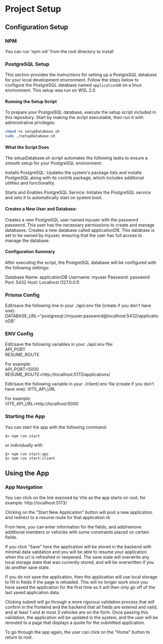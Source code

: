 # Project Setup

## Configuration Setup

### NPM

You can run 'npm init' from the root directory to install

### PostgreSQL Setup

This section provides the instructions for setting up a PostgreSQL database for your local
development environment. Follow the steps below to configure the PostgreSQL database named
`applicationDB` on a linux environment. This setup was run on WSL 2.0.

#### Running the Setup Script

To prepare your PostgreSQL database, execute the setup script included in this repository. Start by
making the script executable, then run it with administrative privileges:

```bash
chmod +x setupDatabase.sh
sudo ./setupDatabase.sh
```

#### What the Script Does

The setupDatabase.sh script automates the following tasks to ensure a smooth setup for your
PostgreSQL environment:

Installs PostgreSQL: Updates the system's package lists and installs PostgreSQL along with its
contrib package, which includes additional utilities and functionality.

Starts and Enables PostgreSQL Service: Initiates the PostgreSQL service and sets it to automatically
start on system boot.

#### Creates a New User and Database:

Creates a new PostgreSQL user named myuser with the password password. This user has the necessary
permissions to create and manage databases. Creates a new database called applicationDB. This
database is set to be owned by myuser, ensuring that the user has full access to manage the
database.

#### Configuration Summary

After executing the script, the PostgreSQL database will be configured with the following settings:

Database Name: applicationDB Username: myuser Password: password Port: 5432 Host: Localhost
(127.0.0.1)

### Prisma Config

Edit/save the following line in your ./api/.env file (create if you don't have one):
DATABASE_URL="postgresql://myuser:password@localhost:5432/applicationDB"

### ENV Config

Edit/save the following variables in your ./api/.env file:  
API_PORT  
RESUME_ROUTE

For example:  
API_PORT=5000  
RESUME_ROUTE=http://localhost:5173/applications/

Edit/save the following variable in your ./client/.env file (create if you don't have one):
VITE_API_URL

For example:  
VITE_API_URL=http://localhost:5000

### Starting the App

You can start the app with the following command:

```
$> npm run start
```

or individually with

```
$> npm run start:api
$> npm run start:client
```

## Using the App

### App Navigation

You can click on the link exposed by Vite as the app starts on root, for example:
http://localhost:5173/

Clicking on the "Start New Application" button will post a new application and redirect to a resume
route for that application id.

From here, you can enter information for the fields, and add/remove additional members or vehicles
with some constraints placed on certain fields.

If you click "Save" here the application will be stored in the backend with minimal data validation
and you will be able to resume your application when the url is refreshed or reopened. The save
state will overwrite any local storage state that was currently stored, and will be overwritten if
you do another save state.

If you do not save the application, then the application will use local storage to fill in fields if
the page is reloaded. This will no longer work once you have saved the application for the first
time as it will then only go off of the last saved application data.

Clicking submit will go through a more rigorous validation process that will confirm in the frontend
and the backend that all fields are entered and valid, and at least 1 and at most 3 vehicles are on
the form. Once passing this validation, the application will be updated in the system, and the user
will be rerouted to a page that displays a quote for the submitted application.

To go through the app again, the user can click on the "Home" button to return to root.
